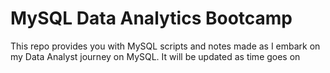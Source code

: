 # MySQL Data Analytics Bootcamp
This repo provides you with MySQL scripts and notes made as I embark on my Data Analyst journey on MySQL.
It will be updated as time goes on
